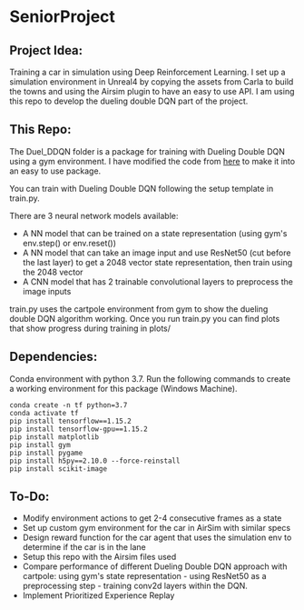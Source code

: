 # SeniorProject

## Project Idea:
Training a car in simulation using Deep Reinforcement Learning. I set up a simulation environment in Unreal4 by copying the assets from Carla to build the towns and using the Airsim plugin to have an easy to use API. I am using this repo to develop the dueling double DQN part of the project.

## This Repo:
The Duel_DDQN folder is a package for training with Dueling Double DQN using a gym environment. I have modified the code from [here](https://github.com/ChuaCheowHuan/reinforcement_learning/blob/master/DQN_variants/duel_DDQN/duelling_DDQN_cartpole.ipynb) to make it into an easy to use package.

You can train with Dueling Double DQN following the setup template in train.py. 

There are 3 neural network models available: 
- A NN model that can be trained on a state representation (using gym's env.step() or env.reset())
- A NN model that can take an image input and use ResNet50 (cut before the last layer) to get a 2048 vector state representation, then train using the 2048 vector
- A CNN model that has 2 trainable convolutional layers to preprocess the image inputs

train.py uses the cartpole environment from gym to show the dueling double DQN algorithm working. Once you run train.py you can find plots that show progress during training in plots/

## Dependencies:
Conda environment with python 3.7. Run the following commands to create a working environment for this package (Windows Machine).
```
conda create -n tf python=3.7
conda activate tf
pip install tensorflow==1.15.2
pip install tensorflow-gpu==1.15.2
pip install matplotlib
pip install gym
pip install pygame
pip install h5py==2.10.0 --force-reinstall
pip install scikit-image
```

## To-Do:
- Modify environment actions to get 2-4 consecutive frames as a state
- Set up custom gym environment for the car in AirSim with similar specs
- Design reward function for the car agent that uses the simulation env to determine if the car is in the lane
- Setup this repo with the Airsim files used
- Compare performance of different Dueling Double DQN approach with cartpole: using gym's state representation - using ResNet50 as a preprocessing step - training conv2d layers within the DQN.
- Implement Prioritized Experience Replay

